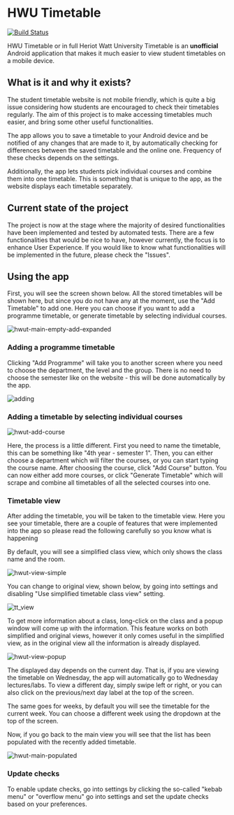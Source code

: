 # HWU Timetable
[![Build Status](https://travis-ci.com/AdamTMalek/HWUTimetable.svg?branch=master)](https://travis-ci.com/AdamTMalek/HWUTimetable)

HWU Timetable or in full Heriot Watt University Timetable is an **unofficial** Android application that makes it much 
easier to view student timetables on a mobile device.

## What is it and why it exists?
The student timetable website is not mobile friendly, which is quite a big issue considering how students are encouraged
to check their timetables regularly. The aim of this project is to make accessing timetables much easier, and bring some
other useful functionalities.

The app allows you to save a timetable to your Android device and be notified of any changes that are made to it, by
automatically checking for differences between the saved timetable and the online one. Frequency of these checks depends
on the settings.

Additionally, the app lets students pick individual courses and combine them into one timetable. This is something
that is unique to the app, as the website displays each timetable separately.

## Current state of the project
The project is now at the stage where the majority of desired functionalities have been implemented and tested by
automated tests. There are a few functionalities that would be nice to have, however currently, the focus is to enhance
User Experience. If you would like to know what functionalities will be implemented in the future, please check the 
"Issues".
## Using the app
First, you will see the screen shown below. All the stored timetables will be shown here, but since you do not have any
at the moment, use the "Add Timetable" to add one. Here you can choose if you want to add a programme timetable, or
generate timetable by selecting individual courses. 

![hwut-main-empty-add-expanded](https://user-images.githubusercontent.com/23484014/92588334-bf7bde80-f290-11ea-9ee2-5eb618ed4327.png)

### Adding a programme timetable
Clicking "Add Programme" will take you to another screen where you need to choose the department, the level and the group.
There is no need to choose the semester like on the website - this will be done automatically by the app.

![adding](https://user-images.githubusercontent.com/23484014/88577279-aac7ec00-d03e-11ea-9f67-3eed41750213.png)

### Adding a timetable by selecting individual courses

![hwut-add-course](https://user-images.githubusercontent.com/23484014/92588330-bd198480-f290-11ea-9812-d737bca527a8.png)

Here, the process is a little different. First you need to name the timetable, this can be something like
"4th year - semester 1". Then, you can either choose a department which will filter the courses, or you can start
typing the course name. After choosing the course, click "Add Course" button. You can now either add more courses, or
click "Generate Timetable" which will scrape and combine all timetables of all the selected courses into one.

### Timetable view
After adding the timetable, you will be taken to the timetable view. Here you see your timetable, there are a couple
of features that were implemented into the app so please read the following carefully so you know what is happening

By default, you will see a simplified class view, which only shows the class name and the room.
 
![hwut-view-simple](https://user-images.githubusercontent.com/23484014/90335436-eebe6900-dfcc-11ea-9ed5-65c3c74cab46.png)

You can change to original view, shown below, by going into settings and disabling "Use simplified timetable class view"
setting.

![tt_view](https://user-images.githubusercontent.com/23484014/85850903-9fff0a80-b7a5-11ea-949e-560b3476e44c.png)

To get more information about a class, long-click on the class and a popup window will come up with the information.
This feature works on both simplified and original views, however it only comes useful in the simplified view, as in
the original view all the information is already displayed.

![hwut-view-popup](https://user-images.githubusercontent.com/23484014/90335448-08f84700-dfcd-11ea-9cca-3155991bbbc6.png)

The displayed day depends on the current day. That is, if you are viewing the timetable on Wednesday, the app will
automatically go to Wednesday lectures/labs. To view a different day, simply swipe left or right, or you can also click 
on the previous/next day label at the top of the screen.

The same goes for weeks, by default you will see the timetable for the current week. You can choose a different week
using the dropdown at the top of the screen.

Now, if you go back to the main view you will see that the list has been populated with the recently added timetable.

![hwut-main-populated](https://user-images.githubusercontent.com/23484014/92589430-73319e00-f292-11ea-9ea9-08e1f856dd7f.png)

### Update checks
To enable update checks, go into settings by clicking the so-called "kebab menu" or "overflow menu" go into settings 
and set the update checks based on your preferences.
